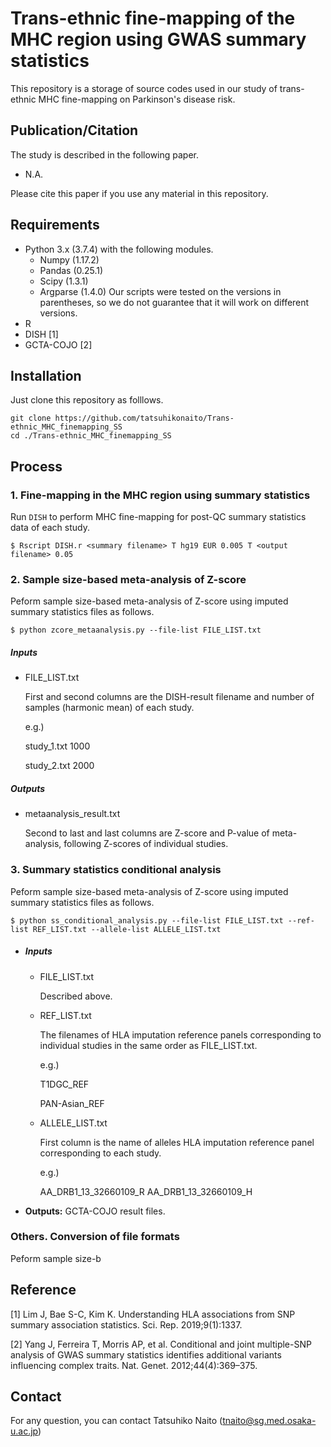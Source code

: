 # Trans-ethnic fine-mapping of the MHC region using GWAS summary statistics
This repository is a storage of source codes used in our study of trans-ethnic MHC fine-mapping on Parkinson's disease risk.

## Publication/Citation

The study is described in the following paper. 

- N.A.

Please cite this paper if you use any material in this repository.

## Requirements

- Python 3.x (3.7.4) with the following modules.
  - Numpy (1.17.2)
  - Pandas (0.25.1)
  - Scipy (1.3.1)
  - Argparse (1.4.0)
  Our scripts were tested on the versions in parentheses, so we do not guarantee that it will work on different versions.
- R
- DISH [1]
- GCTA-COJO [2]

## Installation

Just clone this repository as folllows.

```
git clone https://github.com/tatsuhikonaito/Trans-ethnic_MHC_finemapping_SS
cd ./Trans-ethnic_MHC_finemapping_SS
```

## Process

### 1. Fine-mapping in the MHC region using summary statistics

Run `DISH` to perform MHC fine-mapping for post-QC summary statistics data of each study.

```
$ Rscript DISH.r <summary filename> T hg19 EUR 0.005 T <output filename> 0.05 
```


### 2. Sample size-based meta-analysis of Z-score

Peform sample size-based meta-analysis of Z-score using imputed summary statistics files as follows. 

```
$ python zcore_metaanalysis.py --file-list FILE_LIST.txt
```

##### Inputs

- FILE_LIST.txt

  First and second columns are the DISH-result filename and number of samples (harmonic mean) of each study. 

  e.g.)

  study_1.txt	1000

  study_2.txt	2000

##### Outputs

- metaanalysis_result.txt

  Second to last and last columns are Z-score and P-value of meta-analysis, following Z-scores of individual studies.

### 3. Summary statistics conditional analysis

Peform sample size-based meta-analysis of Z-score using imputed summary statistics files as follows. 

```
$ python ss_conditional_analysis.py --file-list FILE_LIST.txt --ref-list REF_LIST.txt --allele-list ALLELE_LIST.txt
```

- ##### Inputs

  - FILE_LIST.txt

    Described above.

  - REF_LIST.txt

    The filenames of HLA imputation reference panels corresponding to individual studies in the same order as FILE_LIST.txt.

    e.g.)

    T1DGC_REF

    PAN-Asian_REF

  - ALLELE_LIST.txt

    First column is the name of alleles HLA imputation reference panel corresponding to each study.

    e.g.)

    AA_DRB1_13_32660109_R
    AA_DRB1_13_32660109_H

- **Outputs:** GCTA-COJO result files.

### Others. Conversion of file formats

Peform sample size-b

## Reference

[1] Lim J, Bae S-C, Kim K. Understanding HLA associations from SNP summary association statistics. Sci. Rep. 2019;9(1):1337.

[2] Yang J, Ferreira T, Morris AP, et al. Conditional and joint multiple-SNP analysis of GWAS summary statistics identifies additional variants influencing complex traits. Nat. Genet. 2012;44(4):369–375.

## Contact

For any question, you can contact Tatsuhiko Naito ([tnaito@sg.med.osaka-u.ac.jp](mailto:tnaito@sg.med.osaka-u.ac.jp))
